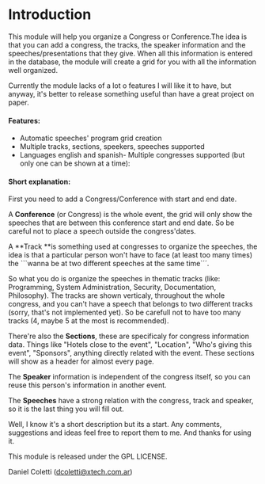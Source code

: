 # Introduction

This module will help you organize a Congress or Conference.The idea is that you can add a congress, the tracks, the speaker information and the speeches\/presentations that they give. When all this information is entered in the database, the module will create a grid for you with all the information well organized.

Currently the module lacks of a lot o features I will like it to have, but anyway, it's better to release something useful than have a great project on paper.

#### Features:

* Automatic speeches' program grid creation
* Multiple tracks, sections, speekers, speeches supported
* Languages english and spanish- Multiple congresses supported \(but only one can be shown at a time\):

#### Short explanation:

First you need to add a Congress\/Conference with start and end date.

A **Conference** \(or Congress\) is the whole event, the grid will only show the speeches that are between this conference start and end date. So be careful not to place a speech outside the congress'dates.

A **Track **is something used at congresses to organize the speeches, the idea is that a particular person won't have to face \(at least too many times\) the \`\`\`wanna be at two different speeches at the same time\`´´.

So what you do is organize the speeches in thematic tracks \(like: Programming, System Administration, Security, Documentation, Philosophy\). The tracks are shown verticaly, throughout the whole congress, and you can't have a speech that belongs to two different tracks \(sorry, that's not implemented yet\). So be carefull not to have too many tracks \(4, maybe 5 at the most is recommended\).

There're also the **Sections**, these are specificaly for congress information data. Things like "Hotels close to the event", "Location", "Who's giving this event", "Sponsors", anything directly related with the event. These sections will show as a header for almost every page.

The **Speaker** information is independent of the congress itself, so you can reuse this person's information in another event.

The **Speeches** have a strong relation with the congress, track and speaker, so it is the last thing you will fill out.

Well, I know it's a short description but its a start. Any comments, suggestions and ideas feel free to report them to me. And thanks for using it.

This module is released under the GPL LICENSE.

Daniel Coletti \(dcoletti@xtech.com.ar\)

